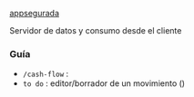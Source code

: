 [appsegurada]()

Servidor de datos y consumo desde el cliente

### Guía
- `/cash-flow` :  
- `to do` : editor/borrador de un movimiento 
()

